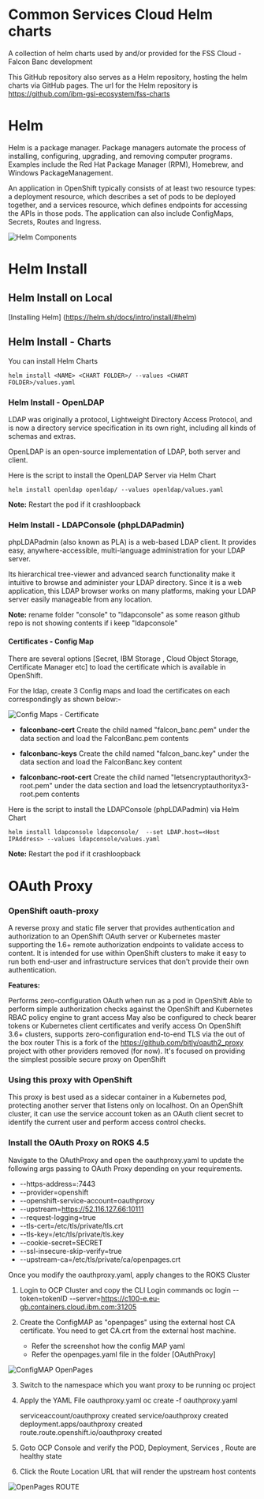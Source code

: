 # Common Services Cloud Helm charts

A collection of helm charts used by and/or provided for the FSS Cloud - Falcon Banc development

This GitHub repository also serves as a Helm repository, hosting the helm charts via GitHub pages. The url for the Helm repository is https://github.com/ibm-gsi-ecosystem/fss-charts

# Helm

Helm is a package manager. Package managers automate the process of installing, configuring, upgrading, and removing computer programs. Examples include the Red Hat Package Manager (RPM), Homebrew, and Windows PackageManagement.

An application in OpenShift typically consists of at least two resource types: a deployment resource, which describes a set of pods to be deployed together, and a services resource, which defines endpoints for accessing the APIs in those pods. The application can also include ConfigMaps, Secrets, Routes and Ingress.

![Helm Components](Helm.png)


# Helm Install 

## Helm Install on Local

[Installing Helm] (https://helm.sh/docs/intro/install/#helm)

## Helm Install - Charts

You can install Helm Charts

```
helm install <NAME> <CHART FOLDER>/ --values <CHART FOLDER>/values.yaml
```

### Helm Install - OpenLDAP

LDAP was originally a protocol, Lightweight Directory Access Protocol, and is now a directory service specification in its own right, including all kinds of schemas and extras.

OpenLDAP is an open-source implementation of LDAP, both server and client.

Here is the script to install the OpenLDAP Server via Helm Chart

```
helm install openldap openldap/ --values openldap/values.yaml
```

**Note:** Restart the pod if it crashloopback

### Helm Install - LDAPConsole (phpLDAPadmin)

phpLDAPadmin (also known as PLA) is a web-based LDAP client. It provides easy, anywhere-accessible, multi-language administration for your LDAP server.

Its hierarchical tree-viewer and advanced search functionality make it intuitive to browse and administer your LDAP directory. Since it is a web application, this LDAP browser works on many platforms, making your LDAP server easily manageable from any location.

**Note:** rename folder "console" to "ldapconsole" as some reason github repo is not showing contents if i keep "ldapconsole"

#### Certificates - Config Map

There are several options [Secret, IBM Storage , Cloud Object Storage, Certificate Manager etc] to load the certificate which is available in OpenShift. 

For the ldap, create 3 Config maps and load the certificates on each correspondingly as shown below:-

![Config Maps - Certificate](ConfigMaps.png)

- **falconbanc-cert**
    Create the child named "falcon_banc.pem" under the data section and load the FalconBanc.pem contents

- **falconbanc-keys**
    Create the child named "falcon_banc.key" under the data section and load the FalconBanc.key content

- **falconbanc-root-cert**
    Create the child named "letsencryptauthorityx3-root.pem" under the data section and load the letsencryptauthorityx3-root.pem contents

Here is the script to install the LDAPConsole (phpLDAPadmin) via Helm Chart

```
helm install ldapconsole ldapconsole/  --set LDAP.host=<Host IPAddress> --values ldapconsole/values.yaml
```

**Note:** Restart the pod if it crashloopback

# OAuth Proxy

### OpenShift oauth-proxy
A reverse proxy and static file server that provides authentication and authorization to an OpenShift OAuth server or Kubernetes master supporting the 1.6+ remote authorization endpoints to validate access to content. It is intended for use within OpenShift clusters to make it easy to run both end-user and infrastructure services that don't provide their own authentication.

**Features:**

Performs zero-configuration OAuth when run as a pod in OpenShift
Able to perform simple authorization checks against the OpenShift and Kubernetes RBAC policy engine to grant access
May also be configured to check bearer tokens or Kubernetes client certificates and verify access
On OpenShift 3.6+ clusters, supports zero-configuration end-to-end TLS via the out of the box router
This is a fork of the https://github.com/bitly/oauth2_proxy project with other providers removed (for now). It's focused on providing the simplest possible secure proxy on OpenShift

### Using this proxy with OpenShift
This proxy is best used as a sidecar container in a Kubernetes pod, protecting another server that listens only on localhost. On an OpenShift cluster, it can use the service account token as an OAuth client secret to identify the current user and perform access control checks. 

### Install the OAuth Proxy on ROKS 4.5

Navigate to the OAuthProxy and open the oauthproxy.yaml to update the following args passing to OAuth Proxy depending on your requirements. 

- --https-address=:7443
- --provider=openshift
- --openshift-service-account=oauthproxy
- --upstream=https://52.116.127.66:10111
- --request-logging=true
- --tls-cert=/etc/tls/private/tls.crt
- --tls-key=/etc/tls/private/tls.key
- --cookie-secret=SECRET
- --ssl-insecure-skip-verify=true
- --upstream-ca=/etc/tls/private/ca/openpages.crt

Once you modify the oauthproxy.yaml, apply changes to the ROKS Cluster

1. Login to OCP Cluster and copy the CLI Login commands
    oc login --token=tokenID --server=https://c100-e.eu-gb.containers.cloud.ibm.com:31205

2. Create the ConfigMAP as "openpages" using the external host CA certificate. You need to get CA.crt from the external host machine. 
    - Refer the screenshot how the config MAP yaml 
    - Refer the openpages.yaml file in the folder [OAuthProxy]

![ConfigMAP OpenPages](/OAuthProxy/configmap.png)

3. Switch to the namespace which you want proxy to be running
    oc project <Namespace name>

4. Apply the YAML File oauthproxy.yaml
    oc create -f oauthproxy.yaml

    serviceaccount/oauthproxy created
    service/oauthproxy created
    deployment.apps/oauthproxy created
    route.route.openshift.io/oauthproxy created

5. Goto OCP Console and verify the POD, Deployment, Services , Route are healthy state

6. Click the Route Location URL that will render the upstream host contents 

![OpenPages ROUTE](/OAuthProxy/openpages-routes.png)

